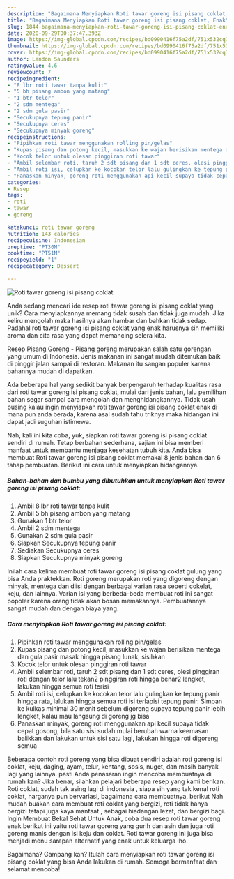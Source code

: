 ```yaml
---
description: "Bagaimana Menyiapkan Roti tawar goreng isi pisang coklat, Enak"
title: "Bagaimana Menyiapkan Roti tawar goreng isi pisang coklat, Enak"
slug: 1844-bagaimana-menyiapkan-roti-tawar-goreng-isi-pisang-coklat-enak
date: 2020-09-29T00:37:47.393Z
image: https://img-global.cpcdn.com/recipes/bd0990416f75a2df/751x532cq70/roti-tawar-goreng-isi-pisang-coklat-foto-resep-utama.jpg
thumbnail: https://img-global.cpcdn.com/recipes/bd0990416f75a2df/751x532cq70/roti-tawar-goreng-isi-pisang-coklat-foto-resep-utama.jpg
cover: https://img-global.cpcdn.com/recipes/bd0990416f75a2df/751x532cq70/roti-tawar-goreng-isi-pisang-coklat-foto-resep-utama.jpg
author: Landon Saunders
ratingvalue: 4.6
reviewcount: 7
recipeingredient:
- "8 lbr roti tawar tanpa kulit"
- "5 bh pisang ambon yang matang"
- "1 btr telor"
- "2 sdm mentega"
- "2 sdm gula pasir"
- "Secukupnya tepung panir"
- "Secukupnya ceres"
- "Secukupnya minyak goreng"
recipeinstructions:
- "Pipihkan roti tawar menggunakan rolling pin/gelas"
- "Kupas pisang dan potong kecil, masukkan ke wajan berisikan mentega dan gula pasir masak hingga pisang lunak, sisihkan"
- "Kocok telor untuk olesan pinggiran roti tawar"
- "Ambil selembar roti, taruh 2 sdt pisang dan 1 sdt ceres, olesi pinggiran roti dengan telor lalu tekan2 pinggiran roti hingga benar2 lengket, lakukan hingga semua roti terisi"
- "Ambil roti isi, celupkan ke kocokan telor lalu gulingkan ke tepung panir hingga rata, lalukan hingga semua roti isi terlapisi tepung panir. Simpan ke kulkas minimal 30 menit sebelum digoreng supaya tepung panir lebih lengket, kalau mau langsung di goreng jg bisa"
- "Panaskan minyak, goreng roti menggunakan api kecil supaya tidak cepat gosong, bila satu sisi sudah mulai berubah warna keemasan balikkan dan lakukan untuk sisi satu lagi, lakukan hingga roti digoreng semua"
categories:
- Resep
tags:
- roti
- tawar
- goreng

katakunci: roti tawar goreng 
nutrition: 143 calories
recipecuisine: Indonesian
preptime: "PT30M"
cooktime: "PT51M"
recipeyield: "1"
recipecategory: Dessert

---
```



![Roti tawar goreng isi pisang coklat](https://img-global.cpcdn.com/recipes/bd0990416f75a2df/751x532cq70/roti-tawar-goreng-isi-pisang-coklat-foto-resep-utama.jpg)

Anda sedang mencari ide resep roti tawar goreng isi pisang coklat yang unik? Cara menyiapkannya memang tidak susah dan tidak juga mudah. Jika keliru mengolah maka hasilnya akan hambar dan bahkan tidak sedap. Padahal roti tawar goreng isi pisang coklat yang enak harusnya sih memiliki aroma dan cita rasa yang dapat memancing selera kita.

Resep Pisang Goreng - Pisang goreng merupakan salah satu gorengan yang umum di Indonesia. Jenis makanan ini sangat mudah ditemukan baik di pinggir jalan sampai di restoran. Makanan itu sangan populer karena bahannya mudah di dapatkan.

Ada beberapa hal yang sedikit banyak berpengaruh terhadap kualitas rasa dari roti tawar goreng isi pisang coklat, mulai dari jenis bahan, lalu pemilihan bahan segar sampai cara mengolah dan menghidangkannya. Tidak usah pusing kalau ingin menyiapkan roti tawar goreng isi pisang coklat enak di mana pun anda berada, karena asal sudah tahu triknya maka hidangan ini dapat jadi suguhan istimewa.


Nah, kali ini kita coba, yuk, siapkan roti tawar goreng isi pisang coklat sendiri di rumah. Tetap berbahan sederhana, sajian ini bisa memberi manfaat untuk membantu menjaga kesehatan tubuh kita. Anda bisa membuat Roti tawar goreng isi pisang coklat memakai 8 jenis bahan dan 6 tahap pembuatan. Berikut ini cara untuk menyiapkan hidangannya.

<!--inarticleads1-->

##### Bahan-bahan dan bumbu yang dibutuhkan untuk menyiapkan Roti tawar goreng isi pisang coklat:

1. Ambil 8 lbr roti tawar tanpa kulit
1. Ambil 5 bh pisang ambon yang matang
1. Gunakan 1 btr telor
1. Ambil 2 sdm mentega
1. Gunakan 2 sdm gula pasir
1. Siapkan Secukupnya tepung panir
1. Sediakan Secukupnya ceres
1. Siapkan Secukupnya minyak goreng


Inilah cara kelima membuat roti tawar goreng isi pisang coklat gulung yang bisa Anda praktekkan. Roti goreng merupakan roti yang digoreng dengan minyak, mentega dan diisi dengan berbagai varian rasa seperti cokelat, keju, dan lainnya. Varian isi yang berbeda-beda membuat roti ini sangat popoler karena orang tidak akan bosan memakannya. Pembuatannya sangat mudah dan dengan biaya yang. 

<!--inarticleads2-->

##### Cara menyiapkan Roti tawar goreng isi pisang coklat:

1. Pipihkan roti tawar menggunakan rolling pin/gelas
1. Kupas pisang dan potong kecil, masukkan ke wajan berisikan mentega dan gula pasir masak hingga pisang lunak, sisihkan
1. Kocok telor untuk olesan pinggiran roti tawar
1. Ambil selembar roti, taruh 2 sdt pisang dan 1 sdt ceres, olesi pinggiran roti dengan telor lalu tekan2 pinggiran roti hingga benar2 lengket, lakukan hingga semua roti terisi
1. Ambil roti isi, celupkan ke kocokan telor lalu gulingkan ke tepung panir hingga rata, lalukan hingga semua roti isi terlapisi tepung panir. Simpan ke kulkas minimal 30 menit sebelum digoreng supaya tepung panir lebih lengket, kalau mau langsung di goreng jg bisa
1. Panaskan minyak, goreng roti menggunakan api kecil supaya tidak cepat gosong, bila satu sisi sudah mulai berubah warna keemasan balikkan dan lakukan untuk sisi satu lagi, lakukan hingga roti digoreng semua


Beberapa contoh roti goreng yang bisa dibuat sendiri adalah roti goreng isi coklat, keju, daging, ayam, telur, kentang, sosis, nuget, dan masih banyak lagi yang lainnya. pasti Anda penasaran ingin mencoba membuatnya di rumah kan? Jika benar, silahkan pelajari beberapa resep yang kami berikan. Roti coklat, sudah tak asing lagi di indonesia , siapa sih yang tak kenal roti coklat, harganya pun bervariasi, bagaimana cara membuatnya, berikut Nah mudah buakan cara membuat roti coklat yang bergizi, roti tidak hanya bergizi tetapi juga kaya manfaat , sebagai hiadangan lezat, dan bergizi bagi. Ingin Membuat Bekal Sehat Untuk Anak, coba dua resep roti tawar goreng enak berikut ini yaitu roti tawar goreng yang gurih dan asin dan juga roti goreng manis dengan isi keju dan coklat. Roti tawar goreng ini juga bisa menjadi menu sarapan alternatif yang enak untuk keluarga lho. 

Bagaimana? Gampang kan? Itulah cara menyiapkan roti tawar goreng isi pisang coklat yang bisa Anda lakukan di rumah. Semoga bermanfaat dan selamat mencoba!
